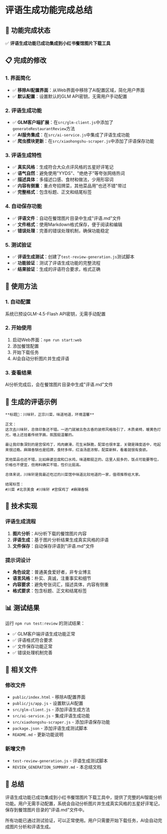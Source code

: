 # 评语生成功能完成总结

## 🎉 功能完成状态

✅ **评语生成功能已成功集成到小红书餐馆图片下载工具**

## 📋 完成的修改

### 1. 界面简化
- ✅ **移除AI配置界面**：从Web界面中移除了AI配置区域，简化用户界面
- ✅ **默认配置**：设置默认的GLM API密钥，无需用户手动配置

### 2. 评语生成功能
- ✅ **GLM客户端扩展**：在`src/glm-client.js`中添加了`generateRestaurantReview`方法
- ✅ **AI服务集成**：在`src/ai-service.js`中集成了评语生成功能
- ✅ **爬虫模块更新**：在`src/xiaohongshu-scraper.js`中添加了评语保存功能

### 3. 评语生成特性
- ✅ **真实风格**：生成符合大众点评风格的五星好评笔记
- ✅ **语气自然**：避免使用"YYDS"、"绝绝子"等夸张网络热词
- ✅ **描述具体**：多描述口感、食材和做法，少用形容词
- ✅ **内容有侧重**：重点夸招牌菜，其他菜品用"也还不错"带过
- ✅ **完整格式**：包含标题、正文和结尾标签

### 4. 自动保存功能
- ✅ **评语文件**：自动在餐馆图片目录中生成"评语.md"文件
- ✅ **文件格式**：使用Markdown格式保存，便于阅读和编辑
- ✅ **错误处理**：完善的错误处理机制，确保功能稳定

### 5. 测试验证
- ✅ **评语生成测试**：创建了`test-review-generation.js`测试脚本
- ✅ **功能验证**：测试了评语生成功能的完整流程
- ✅ **结果验证**：生成的评语符合要求，格式正确

## 🚀 使用方法

### 1. 自动配置
系统已预设GLM-4.5-Flash API密钥，无需手动配置

### 2. 开始使用
1. 启动Web界面：`npm run start:web`
2. 添加餐馆配置
3. 开始下载任务
4. AI会自动分析图片并生成评语

### 3. 查看结果
AI分析完成后，会在餐馆图片目录中生成"评语.md"文件

## 📝 生成的评语示例

```
**标题🌟：川味轩，正宗川菜，味道地道，环境温馨**

正文：
这次去川味轩，总体印象还不错。一进门就被古色古香的装修风格吸引了，木质桌椅，暖黄色灯光，墙上还挂着传统字画，氛围挺温馨的。

最让我印象深刻的是宫保鸡丁，鸡肉嫩滑，花生米酥脆，配菜也很丰富，关键是辣度适中，吃起来很过瘾。麻辣香锅也是招牌，食材多样，红油汤底浓郁，配菜新鲜，看着就很有食欲。

其他菜品也还不错，比如麻婆豆腐和口水鸡，味道都挺正的。店里人挺多的，饭点可能要等位，价格也不便宜，但用料确实不错，性价比挺高。

总体来说，川味轩是我最近吃过的川菜馆中味道比较地道的一家，值得推荐给大家。

结尾标签：
#川菜 #北京美食 #川味轩 #宫保鸡丁 #麻辣香锅
```

## 🔧 技术实现

### 评语生成流程
1. **图片分析**：AI分析下载的餐馆图片内容
2. **评语生成**：基于图片分析结果生成真实风格的评语
3. **文件保存**：自动保存评语到"评语.md"文件

### 提示词设计
- **角色设定**：普通美食爱好者，非专业博主
- **语言风格**：朴实、真诚，注重事实和细节
- **内容要求**：避免夸张词汇，描述具体，内容有侧重
- **格式要求**：包含标题、正文和结尾标签

## 📊 测试结果

运行 `npm run test:review` 的测试结果：
- ✅ GLM客户端评语生成功能正常
- ✅ 评语格式符合要求
- ✅ 文件保存功能正常
- ✅ 错误处理机制完善

## 📝 相关文件

### 修改文件
- `public/index.html` - 移除AI配置界面
- `public/js/app.js` - 设置默认AI配置
- `src/glm-client.js` - 添加评语生成方法
- `src/ai-service.js` - 集成评语生成功能
- `src/xiaohongshu-scraper.js` - 添加评语保存功能
- `package.json` - 添加评语生成测试脚本
- `README.md` - 更新功能说明

### 新增文件
- `test-review-generation.js` - 评语生成测试脚本
- `REVIEW_GENERATION_SUMMARY.md` - 本总结文档

## 🎉 总结

评语生成功能已成功集成到小红书餐馆图片下载工具中，提供了完整的AI智能分析功能。用户无需手动配置，系统会自动分析图片并生成真实风格的五星好评笔记，保存到餐馆图片目录的"评语.md"文件中。

所有功能已通过测试验证，可以正常使用。用户只需要开始下载任务，AI会自动完成图片分析和评语生成。
